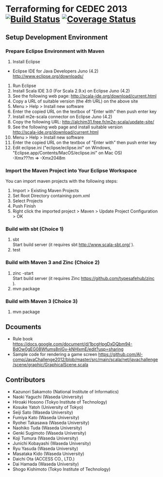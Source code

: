 Terraforming for CEDEC 2013 [![Build Status](https://api.travis-ci.org/AI-comp/Terraforming.png?branch=master)](https://travis-ci.org/AI-comp/Terraforming) [![Coverage Status](https://coveralls.io/repos/AI-comp/Terraforming/badge.png?branch=master)](https://coveralls.io/r/AI-comp/Terraforming)
========================

## Setup Development Environment

### Prepare Eclipse Environment with Maven
1. Install Eclipse
  * Eclipse IDE for Java Developers Juno (4.2)  
http://www.eclipse.org/downloads/
1. Run Eclipse
1. Install Scala IDE 3.0 (For Scala 2.9.x) on Eclipse Juno (4.2)  
  1. See the following web page: http://scala-ide.org/download/current.html
  1. Copy a URL of suitable version (the *4th* URL) on the above site  
  1. Menu > Help > Install new software
  1. Enter the copied URL on the textbox of "Enter with" then push enter key
1. Install m2e-scala connector on Eclipse Juno (4.2)  
  1. Copy the following URL: http://alchim31.free.fr/m2e-scala/update-site/
  1. See the following web page and install suitable version  
     http://scala-ide.org/download/current.html
  1. Menu > Help > Install new software
  1. Enter the copied URL on the textbox of "Enter with" then push enter key
1. Edit eclipse.ini ("eclipse/eclipse.ini" on Windows, "Eclipse.app/Contents/MacOS/eclipse.ini" on Mac OS)  
-Xmx???m => -Xmx2048m

### Import the Maven Project into Your Eclipse Workspace
You can import maven projects with the following steps:

1. Import > Existing Maven Projects
2. Set Root Directory containing pom.xml
3. Select Projects
4. Push Finish
5. Right click the imported project > Maven > Update Project Configuration > OK

### Build with sbt (Choice 1)
1. sbt  
Start build server (it requires sbt http://www.scala-sbt.org/ ).
2. test

### Build with Maven 3 and Zinc (Choice 2)
1. zinc -start  
Start build server (it requires Zinc https://github.com/typesafehub/zinc ).
1. mvn package

### Build with Maven 3 (Choice 3)
1. mvn package

## Dcouments
- Rule book  
https://docs.google.com/document/d/1bcgHpgDxDQbm94-BdOw0gEG08Wfums8nlGv-kNHlxmE/edit?usp=sharing
- Sample code for rendering a game screen
https://github.com/AI-comp/JavaChallenge2012/blob/master/src/main/scala/net/javachallenge/scene/graphic/GraphicalScene.scala

## Contributors
- Kazunori Sakamoto (National Institute of Informatics)
- Naoki Yaguchi (Waseda University)
- Hiroaki Hosono (Tokyo Institute of Technology)
- Kosuke Yatoh (University of Tokyo)
- Seiji Sato (Waseda University)
- Fumiya Kato (Waseda University)
- Ryohei Takasawa (Waseda University)
- Naohiko Tuda (Waseda University)
- Genki Sugimoto (Waseda University)
- Koji Tumura (Waseda University)
- Junichi Kobayashi (Waseda University)
- Ryu Yasuda (Waseda University)
- Masataka Kido (Waseda University)
- Daichi Ota (ACCESS CO., LTD.)
- Dai Hamada (Waseda University)
- Shogo Kishimoto (Tokyo Institute of Technology)
